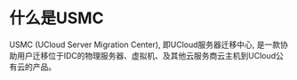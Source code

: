 
# 什么是USMC

USMC (UCloud Server Migration Center), 即UCloud服务器迁移中心, 是一款协助用户迁移位于IDC的物理服务器、虚拟机、及其他云服务商云主机到UCloud公有云的产品。
